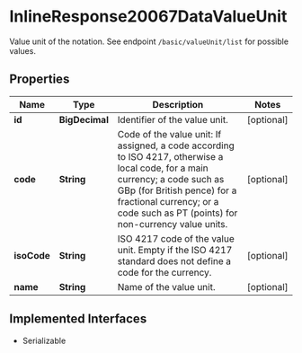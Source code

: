 

# InlineResponse20067DataValueUnit

Value unit of the notation. See endpoint `/basic/valueUnit/list` for possible values.

## Properties

Name | Type | Description | Notes
------------ | ------------- | ------------- | -------------
**id** | **BigDecimal** | Identifier of the value unit. |  [optional]
**code** | **String** | Code of the value unit: If assigned, a code according to ISO 4217, otherwise a local code, for a main currency; a code such as GBp (for British pence) for a fractional currency; or a code such as PT (points) for non-currency value units. |  [optional]
**isoCode** | **String** | ISO 4217 code of the value unit. Empty if the ISO 4217 standard does not define a code for the currency. |  [optional]
**name** | **String** | Name of the value unit. |  [optional]


## Implemented Interfaces

* Serializable


